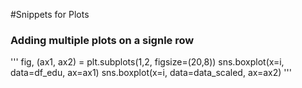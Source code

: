 #Snippets for Plots

### Adding multiple plots on a signle row

'''
fig, (ax1, ax2) = plt.subplots(1,2, figsize=(20,8))
sns.boxplot(x=i, data=df_edu, ax=ax1)
sns.boxplot(x=i, data=data_scaled, ax=ax2)
'''
